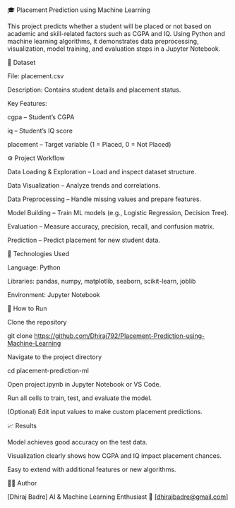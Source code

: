 🎓 Placement Prediction using Machine Learning

This project predicts whether a student will be placed or not based on academic and skill-related factors such as CGPA and IQ. Using Python and machine learning algorithms, it demonstrates data preprocessing, visualization, model training, and evaluation steps in a Jupyter Notebook.

📂 Dataset

File: placement.csv

Description: Contains student details and placement status.

Key Features:

cgpa – Student’s CGPA

iq – Student’s IQ score

placement – Target variable (1 = Placed, 0 = Not Placed)

⚙️ Project Workflow

Data Loading & Exploration – Load and inspect dataset structure.

Data Visualization – Analyze trends and correlations.

Data Preprocessing – Handle missing values and prepare features.

Model Building – Train ML models (e.g., Logistic Regression, Decision Tree).

Evaluation – Measure accuracy, precision, recall, and confusion matrix.

Prediction – Predict placement for new student data.

🧠 Technologies Used

Language: Python

Libraries: pandas, numpy, matplotlib, seaborn, scikit-learn, joblib

Environment: Jupyter Notebook

🚀 How to Run

Clone the repository

git clone https://github.com/Dhiraj792/Placement-Prediction-using-Machine-Learning


Navigate to the project directory

cd placement-prediction-ml


Open project.ipynb in Jupyter Notebook or VS Code.

Run all cells to train, test, and evaluate the model.

(Optional) Edit input values to make custom placement predictions.

📈 Results

Model achieves good accuracy on the test data.

Visualization clearly shows how CGPA and IQ impact placement chances.

Easy to extend with additional features or new algorithms.

👨‍💻 Author

[Dhiraj Badre]
AI & Machine Learning Enthusiast
📧 [dhirajbadre@gmail.com]
